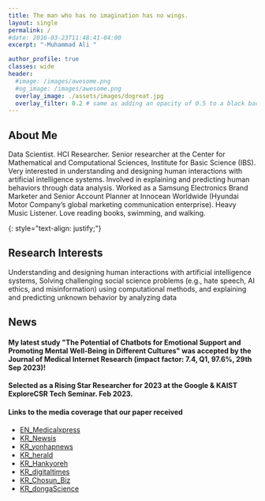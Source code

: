 ```yaml
---
title: The man who has no imagination has no wings.
layout: single
permalink: /
#date: 2016-03-23T11:48:41-04:00
excerpt: "-Muhammad Ali "  

author_profile: true
classes: wide
header:
  #image: /images/awesome.png
  #og_image: /images/awesome.png
  overlay_image: ./assets/images/dogreat.jpg
  overlay_filter: 0.2 # same as adding an opacity of 0.5 to a black background
---
```

## About Me
Data Scientist. HCI Researcher. Senior researcher at the Center for Mathematical and Computational Sciences, Institute for Basic Science (IBS). Very interested in understanding and designing human interactions with artificial intelligence systems. Involved in explaining and predicting human behaviors through data analysis. Worked as a Samsung Electronics Brand Marketer and Senior Account Planner at Innocean Worldwide (Hyundai Motor Company’s global marketing communication enterprise). Heavy Music Listener. Love reading books, swimming, and walking.

{: style="text-align: justify;"}

## Research Interests
Understanding and designing human interactions with artificial intelligence systems, Solving challenging social science problems (e.g., hate speech, AI ethics, and misinformation) using computational methods, and explaining and predicting unknown behavior by analyzing data 




## News
#### My latest study "The Potential of Chatbots for Emotional Support and Promoting Mental Well-Being in Different Cultures" was accepted by the Journal of Medical Internet Research (impact factor: 7.4, Q1, 97.6%, 29th Sep 2023)!
#### Selected as a Rising Star Researcher for 2023 at the Google & KAIST ExploreCSR Tech Seminar. Feb 2023.
#### Links to the media coverage that our paper received
 - [EN_Medicalxpress](https://medicalxpress.com/news/2023-01-people-interacted-chatbots-covid-pandemic.html)
 - [KR_Newsis](https://newsis.com/view/?id=NISX20230118_0002163201&cID=10807&pID=10800)
 - [KR_yonhapnews](https://www.yna.co.kr/view/AKR20230118054500063?input=1179m)
 - [KR_herald](http://news.heraldcorp.com/view.php?ud=20230118000233)
 - [KR_Hankyoreh](https://www.hani.co.kr/arti/economy/it/1076172.html)
 - [KR_digitaltimes](http://www.dt.co.kr/contents.html?article_no=2023011802109931731002&ref=daum)
 - [KR_Chosun_Biz](https://v.daum.net/v/20230118181018891)
 - [KR_dongaScience](https://www.dongascience.com/news.php?idx=58091) 

